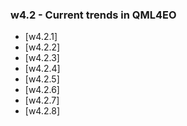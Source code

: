 <!-- .slide: data-background="#ffffffff" -->

<section data-transition="none">

### w4.2 - Current trends in QML4EO <!-- .element: class="r-fit-text" -->

- [w4.2.1] 
- [w4.2.2] 
- [w4.2.3] 
- [w4.2.4] 
- [w4.2.5] 
- [w4.2.6] 
- [w4.2.7] 
- [w4.2.8] 

</section>